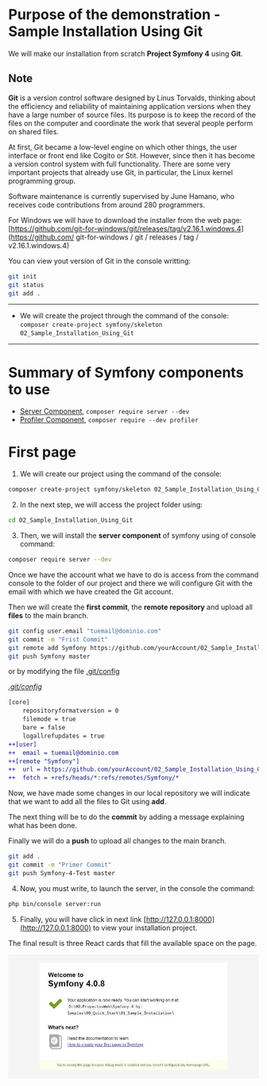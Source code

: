 # Purpose of the demonstration - Sample Installation Using Git

We will make our installation from scratch **Project Symfony 4** using **Git**.

## Note

**Git** is a version control software designed by Linus Torvalds, thinking about the efficiency and reliability of maintaining application versions when they have a large number of source files. Its purpose is to keep the record of the files on the computer and coordinate the work that several people perform on shared files.

At first, Git became a low-level engine on which other things, the user interface or front end like Cogito or Stit. However, since then it has become a version control system with full functionality. There are some very important projects that already use Git, in particular, the Linux kernel programming group.

Software maintenance is currently supervised by June Hamano, who receives code contributions from around 280 programmers.

For Windows we will have to download the installer from the web page: [https://github.com/git-for-windows/git/releases/tag/v2.16.1.windows.4](https://github.com/ git-for-windows / git / releases / tag / v2.16.1.windows.4)

You can view yout version of Git in the console writting:

```bash
git init
git status
git add .
```

---------------------------------------------------------------------------------------

* We will create the project through the command of the console: `composer create-project symfony/skeleton 02_Sample_Installation_Using_Git`

---------------------------------------------------------------------------------------

# Summary of Symfony components to use

* [Server Component](https://symfony.com/doc/current/setup.html), `composer require server --dev`
* [Profiler Component](https://symfony.com/doc/current/profiler.html), `composer require --dev profiler`

# First page

1. We will create our project using the command of the console:

```bash
composer create-project symfony/skeleton 02_Sample_Installation_Using_Git
```

2. In the next step, we will access the project folder using:

```bash
cd 02_Sample_Installation_Using_Git
```

3. Then, we will install the **server component** of symfony using of console command:

```bash
composer require server --dev
```

Once we have the account what we have to do is access from the command console to the folder of our project and there we will configure Git with the email with which we have created the Git account.

Then we will create the **first commit**, the **remote repository** and upload all **files** to the main branch.

```bash
git config user.email "tuemail@dominio.com"
git commit -m "Frist Commit"
git remote add Symfony https://github.com/yourAccount/02_Sample_Installation_Using_Git.git
git push Symfony master
```

or by modifying the file [.git/config](.git/config)

_[.git/config](.git/config)_
```diff
[core]
	repositoryformatversion = 0
	filemode = true
	bare = false
	logallrefupdates = true
++[user]
++	email = tuemail@dominio.com
++[remote "Symfony"]
++	url = https://github.com/yourAccount/02_Sample_Installation_Using_Git.git
++	fetch = +refs/heads/*:refs/remotes/Symfony/*
```

Now, we have made some changes in our local repository we will indicate that we want to add all the files to Git using **add**.

The next thing will be to do the **commit** by adding a message explaining what has been done.

Finally we will do a **push** to upload all changes to the main branch.

```bash
git add .
git commit -m "Primer Commit"
git push Symfony-4-Test master
```

4. Now, you must write, to launch the server, in the console the command:

```bash
php bin/console server:run
```

5. Finally, you will have click in next link [http://127.0.0.1:8000](http://127.0.0.1:8000) to view your installation project.

The final result is three React cards that fill the available space on the page.

![Final Result](../../99_Readme_Resources/00_Quick_Start/02_Sample_Installation_Using_Git/final-result.jpg)